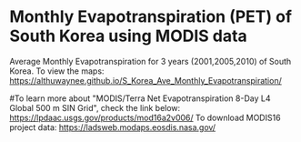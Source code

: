 # Monthly Evapotranspiration (PET) of South Korea using MODIS data
Average Monthly Evapotranspiration for 3 years (2001,2005,2010) of South Korea.
To view the maps: https://althuwaynee.github.io/S_Korea_Ave_Monthly_Evapotranspiration/



#To learn more about "MODIS/Terra Net Evapotranspiration 8-Day L4 Global 500 m SIN Grid", check the link below:
https://lpdaac.usgs.gov/products/mod16a2v006/
To download MODIS16 project data:
https://ladsweb.modaps.eosdis.nasa.gov/
